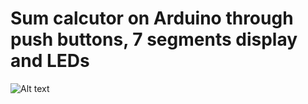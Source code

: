 # Sum calcutor on Arduino through push buttons, 7 segments display and LEDs

![Alt text](file:///home/daniela/Pictures/Screenshot%20from%202020-10-22%2021-43-54.png?raw=true "Title")
